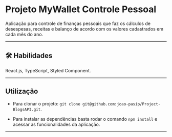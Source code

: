 # Projeto MyWallet Controle Pessoal

Aplicação para controle de finanças pessoais que faz os cálculos de desespesas, receitas e balanço de acordo com os valores cadastrados em cada mês do ano.

<hr></hr>

## 🛠 Habilidades
React.js, TypeScript, Styled Component.

<hr></hr>

## Utilização

- Para clonar o projeto: `git clone git@github.com:joao-pasip/Project-BlogsAPI.git`.

- Para instalar as dependências basta rodar o comando `npm install` e acessar as funcionalidades da aplicação.

<hr></hr>
